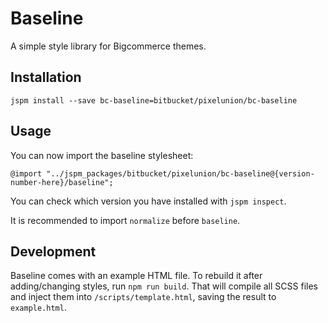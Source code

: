 # Baseline

A simple style library for Bigcommerce themes.

## Installation

```
jspm install --save bc-baseline=bitbucket/pixelunion/bc-baseline
```

## Usage

You can now import the baseline stylesheet:

```
@import "../jspm_packages/bitbucket/pixelunion/bc-baseline@{version-number-here}/baseline";
```

You can check which version you have installed with `jspm inspect`.

It is recommended to import `normalize` before `baseline`.

## Development

Baseline comes with an example HTML file. To rebuild it after adding/changing styles, run `npm run build`. That will compile all SCSS files and inject them into `/scripts/template.html`, saving the result to `example.html`.
